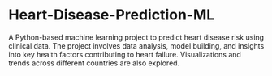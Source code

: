 # Heart-Disease-Prediction-ML
A Python-based machine learning project to predict heart disease risk using clinical data. The project involves data analysis, model building, and insights into key health factors contributing to heart failure. Visualizations and trends across different countries are also explored.
